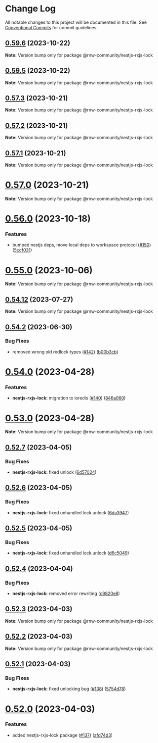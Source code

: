 # Change Log

All notable changes to this project will be documented in this file.
See [Conventional Commits](https://conventionalcommits.org) for commit guidelines.

## [0.59.6](https://github.com/rnw-community/rnw-community/compare/v0.59.5...v0.59.6) (2023-10-22)

**Note:** Version bump only for package @rnw-community/nestjs-rxjs-lock

## [0.59.5](https://github.com/rnw-community/rnw-community/compare/v0.59.4...v0.59.5) (2023-10-22)

**Note:** Version bump only for package @rnw-community/nestjs-rxjs-lock

## [0.57.3](https://github.com/rnw-community/rnw-community/compare/v0.57.2...v0.57.3) (2023-10-21)

**Note:** Version bump only for package @rnw-community/nestjs-rxjs-lock

## [0.57.2](https://github.com/rnw-community/rnw-community/compare/v0.57.1...v0.57.2) (2023-10-21)

**Note:** Version bump only for package @rnw-community/nestjs-rxjs-lock

## [0.57.1](https://github.com/rnw-community/rnw-community/compare/v0.57.0...v0.57.1) (2023-10-21)

**Note:** Version bump only for package @rnw-community/nestjs-rxjs-lock

# [0.57.0](https://github.com/rnw-community/rnw-community/compare/v0.56.0...v0.57.0) (2023-10-21)

**Note:** Version bump only for package @rnw-community/nestjs-rxjs-lock

# [0.56.0](https://github.com/rnw-community/rnw-community/compare/v0.55.1...v0.56.0) (2023-10-18)

### Features

-   bumped nestjs deps, move local deps to workspace protocol ([#150](https://github.com/rnw-community/rnw-community/issues/150)) ([5ccf031](https://github.com/rnw-community/rnw-community/commit/5ccf031e4699028999c64be25ff70ced1530c422))

# [0.55.0](https://github.com/rnw-community/rnw-community/compare/v0.54.12...v0.55.0) (2023-10-06)

**Note:** Version bump only for package @rnw-community/nestjs-rxjs-lock

## [0.54.12](https://github.com/rnw-community/rnw-community/compare/v0.54.11...v0.54.12) (2023-07-27)

**Note:** Version bump only for package @rnw-community/nestjs-rxjs-lock

## [0.54.2](https://github.com/rnw-community/rnw-community/compare/v0.54.1...v0.54.2) (2023-06-30)

### Bug Fixes

-   removed wrong old redlock types ([#142](https://github.com/rnw-community/rnw-community/issues/142)) ([b00b3cb](https://github.com/rnw-community/rnw-community/commit/b00b3cb2151aacfc1ea2d952b06f77739ba55577))

# [0.54.0](https://github.com/rnw-community/rnw-community/compare/v0.53.0...v0.54.0) (2023-04-28)

### Features

-   **nestjs-rxjs-lock:** migration to ioredis ([#140](https://github.com/rnw-community/rnw-community/issues/140)) ([846a060](https://github.com/rnw-community/rnw-community/commit/846a06025d46f0bc8a80ad010d1aaaa47b15d933))

# [0.53.0](https://github.com/rnw-community/rnw-community/compare/v0.52.7...v0.53.0) (2023-04-28)

**Note:** Version bump only for package @rnw-community/nestjs-rxjs-lock

## [0.52.7](https://github.com/rnw-community/rnw-community/compare/v0.52.6...v0.52.7) (2023-04-05)

### Bug Fixes

-   **nestjs-rxjs-lock:** fixed unlock ([6d57024](https://github.com/rnw-community/rnw-community/commit/6d57024484d3f15102488c6ba6df33445a521bd4))

## [0.52.6](https://github.com/rnw-community/rnw-community/compare/v0.52.5...v0.52.6) (2023-04-05)

### Bug Fixes

-   **nestjs-rxjs-lock:** fixed unhandled lock.unlock ([6da3947](https://github.com/rnw-community/rnw-community/commit/6da394702b7669e1ad4ea49c6689336b89fb2f82))

## [0.52.5](https://github.com/rnw-community/rnw-community/compare/v0.52.4...v0.52.5) (2023-04-05)

### Bug Fixes

-   **nestjs-rxjs-lock:** fixed unhandled lock.unlock ([d6c5049](https://github.com/rnw-community/rnw-community/commit/d6c50494d1ceb7b3701a79fc9c2455f84417fa81))

## [0.52.4](https://github.com/rnw-community/rnw-community/compare/v0.52.3...v0.52.4) (2023-04-04)

### Bug Fixes

-   **nestjs-rxjs-lock:** removed error rewriting ([c9820e8](https://github.com/rnw-community/rnw-community/commit/c9820e81bd0dcd51ff1e78e1a33281e5150993ea))

## [0.52.3](https://github.com/rnw-community/rnw-community/compare/v0.52.2...v0.52.3) (2023-04-03)

**Note:** Version bump only for package @rnw-community/nestjs-rxjs-lock

## [0.52.2](https://github.com/rnw-community/rnw-community/compare/v0.52.1...v0.52.2) (2023-04-03)

**Note:** Version bump only for package @rnw-community/nestjs-rxjs-lock

## [0.52.1](https://github.com/rnw-community/rnw-community/compare/v0.52.0...v0.52.1) (2023-04-03)

### Bug Fixes

-   **nestjs-rxjs-lock:** fixed unlocking bug ([#138](https://github.com/rnw-community/rnw-community/issues/138)) ([5754d78](https://github.com/rnw-community/rnw-community/commit/5754d78aa827e9933c68911455a0db8a4fa44b20))

# [0.52.0](https://github.com/rnw-community/rnw-community/compare/v0.51.0...v0.52.0) (2023-04-03)

### Features

-   added nestjs-rxjs-lock package ([#137](https://github.com/rnw-community/rnw-community/issues/137)) ([afd74d3](https://github.com/rnw-community/rnw-community/commit/afd74d32679a497b54d725edbfe1dc8e660eb6b8))
